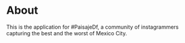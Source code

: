 # About

This is the application for #PaisajeDf, a community of instagrammers capturing the best and the worst of Mexico City.